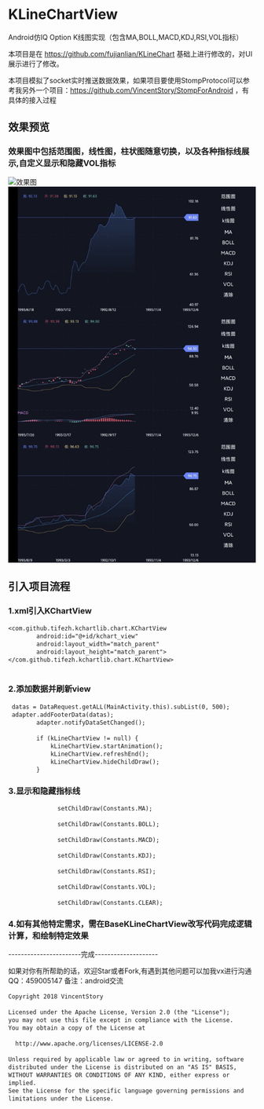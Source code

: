 # KLineChartView

Android仿IQ Option K线图实现（包含MA,BOLL,MACD,KDJ,RSI,VOL指标）

本项目是在 https://github.com/fujianlian/KLineChart 基础上进行修改的，对UI展示进行了修改。

本项目模拟了socket实时推送数据效果，如果项目要使用StompProtocol可以参考我另外一个项目：https://github.com/VincentStory/StompForAndroid ，有具体的接入过程

## 效果预览 

### 效果图中包括范围图，线性图，柱状图随意切换，以及各种指标线展示,自定义显示和隐藏VOL指标

![效果图](https://github.com/VincentStory/KLineChartView/blob/master/IMG_4115.GIF)
![截图](https://github.com/VincentStory/KLineChartView/blob/master/img1.jpg)

## 引入项目流程

### 1.xml引入KChartView
```
<com.github.tifezh.kchartlib.chart.KChartView
        android:id="@+id/kchart_view"
        android:layout_width="match_parent"
        android:layout_height="match_parent">
</com.github.tifezh.kchartlib.chart.KChartView>
  
```
### 2.添加数据并刷新view
```
 datas = DataRequest.getALL(MainActivity.this).subList(0, 500);
 adapter.addFooterData(datas);
        adapter.notifyDataSetChanged();

        if (kLineChartView != null) {
            kLineChartView.startAnimation();
            kLineChartView.refreshEnd();
            kLineChartView.hideChildDraw();
        }
  ```
 ### 3.显示和隐藏指标线
 
  ```
                setChildDraw(Constants.MA);
              
                setChildDraw(Constants.BOLL);
              
                setChildDraw(Constants.MACD);
             
                setChildDraw(Constants.KDJ);
             
                setChildDraw(Constants.RSI);
              
                setChildDraw(Constants.VOL);
                         
                setChildDraw(Constants.CLEAR);
 ```
 ### 4.如有其他特定需求，需在BaseKLineChartView改写代码完成逻辑计算，和绘制特定效果
 
-----------------------完成--------------------

如果对你有所帮助的话，欢迎Star或者Fork,有遇到其他问题可以加我vx进行沟通
 QQ：459005147 备注：android交流
 
 ```
Copyright 2018 VincentStory

Licensed under the Apache License, Version 2.0 (the "License");
you may not use this file except in compliance with the License.
You may obtain a copy of the License at

   http://www.apache.org/licenses/LICENSE-2.0

Unless required by applicable law or agreed to in writing, software
distributed under the License is distributed on an "AS IS" BASIS,
WITHOUT WARRANTIES OR CONDITIONS OF ANY KIND, either express or implied.
See the License for the specific language governing permissions and
limitations under the License.

```


